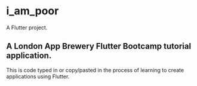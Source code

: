 # i_am_poor

A Flutter project.

## A London App Brewery Flutter Bootcamp tutorial application.

This is code typed in or copy/pasted in the process of learning to create applications using Flutter.

